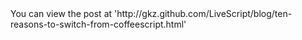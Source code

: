 <script>
  var url = 'http://gkz.github.com/LiveScript/blog/ten-reasons-to-switch-from-coffeescript.html';
  window.location.href = 'url';
</script>

<noscript>
  You can view the post at 'http://gkz.github.com/LiveScript/blog/ten-reasons-to-switch-from-coffeescript.html'
</noscript>
